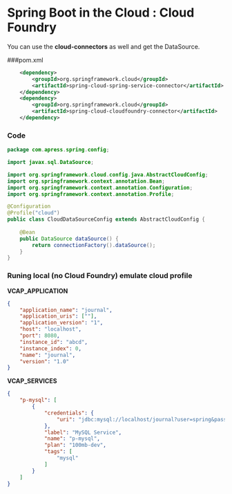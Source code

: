 # Spring Boot in the Cloud : Cloud Foundry

You can use the __cloud-connectors__ as well and get the DataSource.

###pom.xml
```xml
	<dependency>
		<groupId>org.springframework.cloud</groupId>
		<artifactId>spring-cloud-spring-service-connector</artifactId>
	</dependency>
	<dependency>
		<groupId>org.springframework.cloud</groupId>
		<artifactId>spring-cloud-cloudfoundry-connector</artifactId>
	</dependency>
```

### Code
```java
package com.apress.spring.config;

import javax.sql.DataSource;

import org.springframework.cloud.config.java.AbstractCloudConfig;
import org.springframework.context.annotation.Bean;
import org.springframework.context.annotation.Configuration;
import org.springframework.context.annotation.Profile;

@Configuration
@Profile("cloud")
public class CloudDataSourceConfig extends AbstractCloudConfig {
    
	@Bean
    public DataSource dataSource() {
        return connectionFactory().dataSource();
    }
}
```

### Runing local (no Cloud Foundry) emulate cloud profile
__VCAP_APPLICATION__
```json
{
    "application_name": "journal",
    "application_uris": [""],
    "application_version": "1",
    "host": "localhost",
	"port": 8080,
    "instance_id": "abcd",
    "instance_index": 0,
    "name": "journal",
    "version": "1.0"
}
```

__VCAP_SERVICES__
```json
{
    "p-mysql": [
        {
            "credentials": {
                "uri": "jdbc:mysql://localhost/journal?user=spring&password=springboot"
            },
            "label": "MySQL Service",
            "name": "p-mysql",
            "plan": "100mb-dev",
            "tags": [
                "mysql"
            ]
        }
    ]
}
```